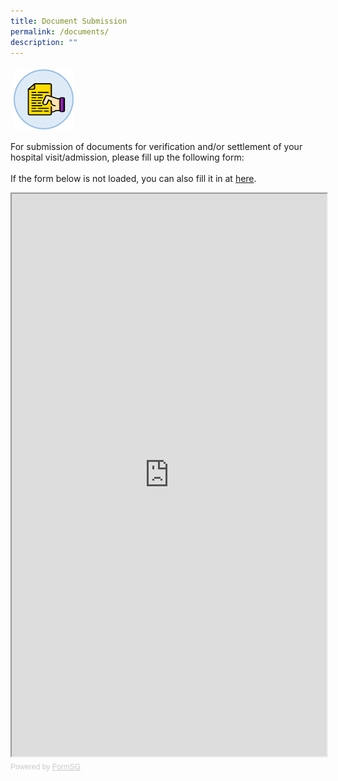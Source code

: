 ```yaml
---
title: Document Submission
permalink: /documents/
description: ""
---
```

<img src="images/doc.png" style="vertical-align: middle; max-width: 19%; margin: 5px;">

For submission of documents for verification and/or settlement of your hospital visit/admission, please fill up the following form:
<br><br>
If the form below is not loaded, you can also fill it in at <a href="[https://form.gov.sg/63071bcc2c1e9100137c16e0]">here</a>.
		
<iframe id="iframe" src="https://form.gov.sg/63071bcc2c1e9100137c16e0" style="width:100%;height:900px"></iframe>
<div style="font-family:Sans-Serif;font-size:12px;color:#999;opacity:0.5;padding-top:5px">Powered by <a href="https://form.gov.sg" style="color: #999">FormSG</a></div>